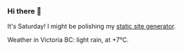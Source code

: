 ### Hi there :wave:

It's Saturday! I might be polishing my [static site generator](https://github.com/bewuethr/pandoc-bash-blog).

Weather in Victoria BC: light rain, at +7°C.
